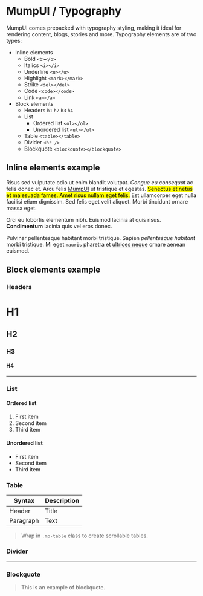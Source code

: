 # MumpUI / Typography

MumpUI comes prepacked with typography styling, making it ideal for rendering content, blogs, stories and more. Typography elements are of two types:

- Inline elements
  - Bold `<b></b>`
  - Italics `<i></i>`
  - Underline `<u></u>`
  - Highlight `<mark></mark>`
  - Strike `<del></del>`
  - Code `<code></code>`
  - Link `<a></a>`
- Block elements
  - Headers `h1` `h2` `h3` `h4`
  - List
    - Ordered list `<ol></ol>`
    - Unordered list `<ul></ul>`
  - Table `<table></table>`
  - Divider `<hr />`
  - Blockquote `<blockquote></blockquote>`

## Inline elements example

Risus sed vulputate odio ut enim blandit volutpat. <em>Congue eu consequat</em> ac felis donec et. Arcu felis [MumpUI](https://neilveil.github.io/mumpui) ut tristique et egestas. <mark>Senectus et netus et malesuada fames. Amet risus nullam eget felis.</mark> Est ullamcorper eget nulla facilisi <del>etiam</del> dignissim. Sed felis eget velit aliquet. Morbi tincidunt ornare massa eget.

Orci eu lobortis elementum nibh. Euismod lacinia at quis risus. <b>Condimentum</b> lacinia quis vel eros donec.

Pulvinar pellentesque habitant morbi tristique. Sapien <i>pellentesque habitant</i> morbi tristique. Mi eget `mauris` pharetra et <u>ultrices neque</u> ornare aenean euismod.

## Block elements example

### Headers

# H1

## H2

### H3

#### H4

---

### List

#### Ordered list

1. First item
2. Second item
3. Third item

#### Unordered list

- First item
- Second item
- Third item

### Table

| Syntax    | Description |
| --------- | ----------- |
| Header    | Title       |
| Paragraph | Text        |

> Wrap in `.mp-table` class to create scrollable tables.

### Divider

---

### Blockquote

> This is an example of blockquote.
